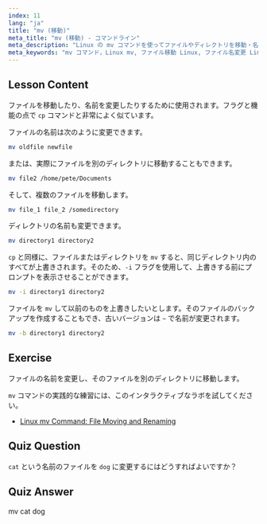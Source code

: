 ```yaml
---
index: 11
lang: "ja"
title: "mv (移動)"
meta_title: "mv (移動) - コマンドライン"
meta_description: "Linux の mv コマンドを使ってファイルやディレクトリを移動・名前変更する方法を学びましょう。そのオプションを理解し、上書きを防ぎましょう。あなたの Linux の旅を始めましょう！"
meta_keywords: "mv コマンド，Linux mv, ファイル移動 Linux, ファイル名変更 Linux, Linux チュートリアル，初心者，Linux ガイド"
---
```


## Lesson Content

ファイルを移動したり、名前を変更したりするために使用されます。フラグと機能の点で `cp` コマンドと非常によく似ています。

ファイルの名前は次のように変更できます。

```bash
mv oldfile newfile
```

または、実際にファイルを別のディレクトリに移動することもできます。

```bash
mv file2 /home/pete/Documents
```

そして、複数のファイルを移動します。

```bash
mv file_1 file_2 /somedirectory
```

ディレクトリの名前も変更できます。

```bash
mv directory1 directory2
```

`cp` と同様に、ファイルまたはディレクトリを `mv` すると、同じディレクトリ内のすべてが上書きされます。そのため、`-i` フラグを使用して、上書きする前にプロンプトを表示させることができます。

```bash
mv -i directory1 directory2
```

ファイルを `mv` して以前のものを上書きしたいとします。そのファイルのバックアップを作成することもでき、古いバージョンは `~` で名前が変更されます。

```bash
mv -b directory1 directory2
```

## Exercise

ファイルの名前を変更し、そのファイルを別のディレクトリに移動します。

`mv` コマンドの実践的な練習には、このインタラクティブなラボを試してください。

- [Linux mv Command: File Moving and Renaming](https://labex.io/ja/labs/linux-linux-mv-command-file-moving-and-renaming-209743)

## Quiz Question

`cat` という名前のファイルを `dog` に変更するにはどうすればよいですか？

## Quiz Answer

mv cat dog
